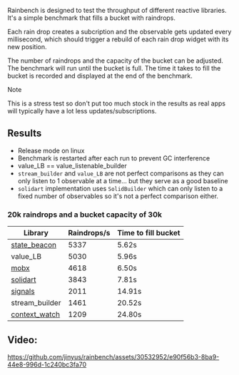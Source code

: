 Rainbench is designed to test the throughput of different reactive libraries. It's a simple benchmark that fills a bucket with raindrops.

Each rain drop creates a subcription and the observable gets updated every millisecond, which should trigger a rebuild of each rain drop widget with its new position.

The number of raindrops and the capacity of the bucket can be adjusted. The benchmark will run until the bucket is full. The time it takes to fill the bucket is recorded and displayed at the end of the benchmark.

> [!NOTE]  
> This is a stress test so don't put too much stock in the results as real apps will typically have a lot less updates/subscriptions.

## Results

-   Release mode on linux
-   Benchmark is restarted after each run to prevent GC interference
-   value_LB == value_listenable_builder
-   `stream_builder` and `value_LB` are not perfect comparisons as they can only listen to 1 observable at a time... but they serve as a good baseline
-   `solidart` implementation uses `SolidBuilder` which can only listen to a fixed number of observables so it's not a perfect comparison either.

### 20k raindrops and a bucket capacity of 30k

| Library                                                 | Raindrops/s | Time to fill bucket |
| ------------------------------------------------------- | ----------- | ------------------- |
| [state_beacon](https://pub.dev/packages/state_beacon)   | 5337        | 5.62s               |
| value_LB                                                | 5030        | 5.96s               |
| [mobx](https://pub.dev/packages/flutter_mobx)           | 4618        | 6.50s               |
| [solidart](https://pub.dev/packages/solidart)           | 3843        | 7.81s               |
| [signals](https://pub.dev/packages/signals)             | 2011        | 14.91s              |
| stream_builder                                          | 1461        | 20.52s              |
| [context_watch](https://pub.dev/packages/context_watch) | 1209        | 24.80s              |

## Video:

https://github.com/jinyus/rainbench/assets/30532952/e90f56b3-8ba9-44e8-996d-1c240bc3fa70


